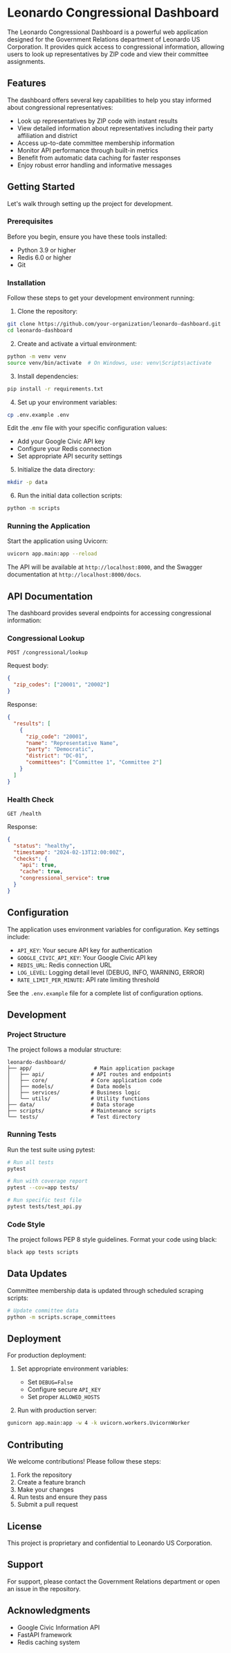# Leonardo Congressional Dashboard

The Leonardo Congressional Dashboard is a powerful web application designed for the Government Relations department of Leonardo US Corporation. It provides quick access to congressional information, allowing users to look up representatives by ZIP code and view their committee assignments.

## Features

The dashboard offers several key capabilities to help you stay informed about congressional representatives:

- Look up representatives by ZIP code with instant results
- View detailed information about representatives including their party affiliation and district
- Access up-to-date committee membership information
- Monitor API performance through built-in metrics
- Benefit from automatic data caching for faster responses
- Enjoy robust error handling and informative messages

## Getting Started

Let's walk through setting up the project for development.

### Prerequisites

Before you begin, ensure you have these tools installed:

- Python 3.9 or higher
- Redis 6.0 or higher
- Git

### Installation

Follow these steps to get your development environment running:

1. Clone the repository:
```bash
git clone https://github.com/your-organization/leonardo-dashboard.git
cd leonardo-dashboard
```

2. Create and activate a virtual environment:
```bash
python -m venv venv
source venv/bin/activate  # On Windows, use: venv\Scripts\activate
```

3. Install dependencies:
```bash
pip install -r requirements.txt
```

4. Set up your environment variables:
```bash
cp .env.example .env
```

Edit the .env file with your specific configuration values:
- Add your Google Civic API key
- Configure your Redis connection
- Set appropriate API security settings

5. Initialize the data directory:
```bash
mkdir -p data
```

6. Run the initial data collection scripts:
```bash
python -m scripts
```

### Running the Application

Start the application using Uvicorn:

```bash
uvicorn app.main:app --reload
```

The API will be available at `http://localhost:8000`, and the Swagger documentation at `http://localhost:8000/docs`.

## API Documentation

The dashboard provides several endpoints for accessing congressional information:

### Congressional Lookup

```http
POST /congressional/lookup
```

Request body:
```json
{
  "zip_codes": ["20001", "20002"]
}
```

Response:
```json
{
  "results": [
    {
      "zip_code": "20001",
      "name": "Representative Name",
      "party": "Democratic",
      "district": "DC-01",
      "committees": ["Committee 1", "Committee 2"]
    }
  ]
}
```

### Health Check

```http
GET /health
```

Response:
```json
{
  "status": "healthy",
  "timestamp": "2024-02-13T12:00:00Z",
  "checks": {
    "api": true,
    "cache": true,
    "congressional_service": true
  }
}
```

## Configuration

The application uses environment variables for configuration. Key settings include:

- `API_KEY`: Your secure API key for authentication
- `GOOGLE_CIVIC_API_KEY`: Your Google Civic API key
- `REDIS_URL`: Redis connection URL
- `LOG_LEVEL`: Logging detail level (DEBUG, INFO, WARNING, ERROR)
- `RATE_LIMIT_PER_MINUTE`: API rate limiting threshold

See the `.env.example` file for a complete list of configuration options.

## Development

### Project Structure

The project follows a modular structure:

```
leonardo-dashboard/
├── app/                    # Main application package
│   ├── api/               # API routes and endpoints
│   ├── core/              # Core application code
│   ├── models/            # Data models
│   ├── services/          # Business logic
│   └── utils/             # Utility functions
├── data/                  # Data storage
├── scripts/               # Maintenance scripts
└── tests/                 # Test directory
```

### Running Tests

Run the test suite using pytest:

```bash
# Run all tests
pytest

# Run with coverage report
pytest --cov=app tests/

# Run specific test file
pytest tests/test_api.py
```

### Code Style

The project follows PEP 8 style guidelines. Format your code using black:

```bash
black app tests scripts
```

## Data Updates

Committee membership data is updated through scheduled scraping scripts:

```bash
# Update committee data
python -m scripts.scrape_committees
```

## Deployment

For production deployment:

1. Set appropriate environment variables:
   - Set `DEBUG=False`
   - Configure secure `API_KEY`
   - Set proper `ALLOWED_HOSTS`

2. Run with production server:
```bash
gunicorn app.main:app -w 4 -k uvicorn.workers.UvicornWorker
```

## Contributing

We welcome contributions! Please follow these steps:

1. Fork the repository
2. Create a feature branch
3. Make your changes
4. Run tests and ensure they pass
5. Submit a pull request

## License

This project is proprietary and confidential to Leonardo US Corporation.

## Support

For support, please contact the Government Relations department or open an issue in the repository.

## Acknowledgments

- Google Civic Information API
- FastAPI framework
- Redis caching system